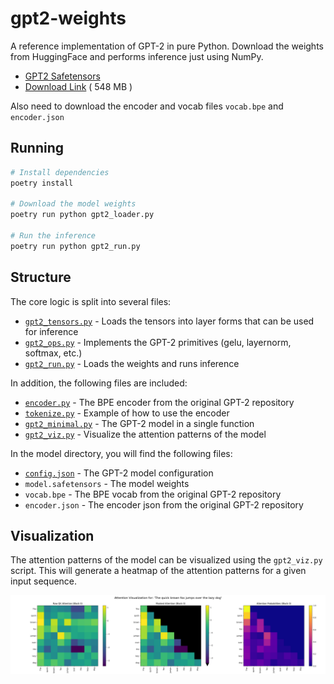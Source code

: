 # gpt2-weights

A reference implementation of GPT-2 in pure Python. Download the weights from
HuggingFace and performs inference just using NumPy.

* [GPT2 Safetensors](https://huggingface.co/openai-community/gpt2/blob/main/model.safetensors)
* [Download Link](https://huggingface.co/openai-community/gpt2/resolve/main/model.safetensors) ( 548 MB )

Also need to download the encoder and vocab files `vocab.bpe` and `encoder.json`


## Running

```bash
# Install dependencies
poetry install

# Download the model weights
poetry run python gpt2_loader.py

# Run the inference
poetry run python gpt2_run.py
```

## Structure

The core logic is split into several files:

* [`gpt2_tensors.py`](gpt2_tensors.py) - Loads the tensors into layer forms that can be used for inference
* [`gpt2_ops.py`](gpt2_ops.py) - Implements the GPT-2 primitives (gelu, layernorm, softmax, etc.)
* [`gpt2_run.py`](gpt2_run.py) - Loads the weights and runs inference

In addition, the following files are included:

* [`encoder.py`](encoder.py) - The BPE encoder from the original GPT-2 repository
* [`tokenize.py`](tokenize.py) - Example of how to use the encoder
* [`gpt2_minimal.py`](gpt2_minimal.py) - The GPT-2 model in a single function
* [`gpt2_viz.py`](gpt2_viz.py) - Visualize the attention patterns of the model

In the model directory, you will find the following files:

* [`config.json`](model/config.json) - The GPT-2 model configuration
* `model.safetensors` - The model weights
* `vocab.bpe` - The BPE vocab from the original GPT-2 repository
* `encoder.json` - The encoder json from the original GPT-2 repository

## Visualization

The attention patterns of the model can be visualized using the `gpt2_viz.py` script. This will generate a heatmap of the attention patterns for a given input sequence.

![](./attention.png)
